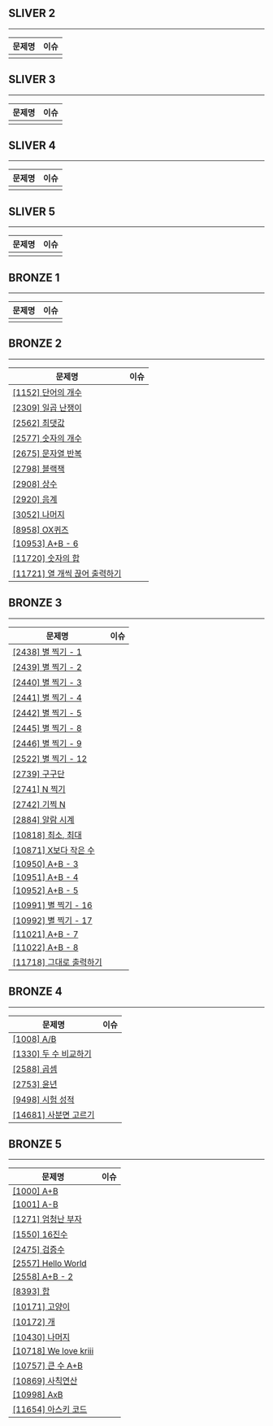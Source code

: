 ## SLIVER 2

---

| 문제명 | 이슈 |
| ------ | ---- |
|        |      |

## SLIVER 3

---

| 문제명 | 이슈 |
| ------ | ---- |
|        |      |

## SLIVER 4

---

| 문제명 | 이슈 |
| ------ | ---- |
|        |      |

## SLIVER 5

---

| 문제명 | 이슈 |
| ------ | ---- |
|        |      |

## BRONZE 1

---

| 문제명 | 이슈 |
| ------ | ---- |
|        |      |

## BRONZE 2

---

| 문제명                                                                                                             | 이슈 |
| ------------------------------------------------------------------------------------------------------------------ | ---- |
| <a href="https://github.com/zlzzlzz2l/algorithm/blob/master/BaekJoon/1152.py"> [1152] 단어의 개수 </a>             |      |
| <a href="https://github.com/zlzzlzz2l/algorithm/blob/master/BaekJoon/2309.py"> [2309] 일곱 난쟁이 </a>             |      |
| <a href="https://github.com/zlzzlzz2l/algorithm/blob/master/BaekJoon/2562.py"> [2562] 최댓값 </a>                  |      |
| <a href="https://github.com/zlzzlzz2l/algorithm/blob/master/BaekJoon/2577.py"> [2577] 숫자의 개수 </a>             |      |
| <a href="https://github.com/zlzzlzz2l/algorithm/blob/master/BaekJoon/2675.py"> [2675] 문자열 반복 </a>             |      |
| <a href="https://github.com/zlzzlzz2l/algorithm/blob/master/BaekJoon/2798.py"> [2798] 블랙잭 </a>                  |      |
| <a href="https://github.com/zlzzlzz2l/algorithm/blob/master/BaekJoon/2908.py"> [2908] 상수 </a>                    |      |
| <a href="https://github.com/zlzzlzz2l/algorithm/blob/master/BaekJoon/2920.py"> [2920] 음계 </a>                    |      |
| <a href="https://github.com/zlzzlzz2l/algorithm/blob/master/BaekJoon/3052.py"> [3052] 나머지 </a>                  |      |
| <a href="https://github.com/zlzzlzz2l/algorithm/blob/master/BaekJoon/8958.py"> [8958] OX퀴즈 </a>                  |      |
| <a href="https://github.com/zlzzlzz2l/algorithm/blob/master/BaekJoon/10953.py"> [10953] A+B - 6 </a>               |      |
| <a href="https://github.com/zlzzlzz2l/algorithm/blob/master/BaekJoon/11720.py"> [11720] 숫자의 합 </a>             |      |
| <a href="https://github.com/zlzzlzz2l/algorithm/blob/master/BaekJoon/11721.py"> [11721] 열 개씩 끊어 출력하기 </a> |      |

## BRONZE 3

---

| 문제명                                                                                                       | 이슈 |
| ------------------------------------------------------------------------------------------------------------ | ---- |
| <a href="https://github.com/zlzzlzz2l/algorithm/blob/master/BaekJoon/2438.py"> [2438] 별 찍기 - 1 </a>       |      |
| <a href="https://github.com/zlzzlzz2l/algorithm/blob/master/BaekJoon/2439.py"> [2439] 별 찍기 - 2 </a>       |      |
| <a href="https://github.com/zlzzlzz2l/algorithm/blob/master/BaekJoon/2440.py"> [2440] 별 찍기 - 3 </a>       |      |
| <a href="https://github.com/zlzzlzz2l/algorithm/blob/master/BaekJoon/2441.py"> [2441] 별 찍기 - 4 </a>       |      |
| <a href="https://github.com/zlzzlzz2l/algorithm/blob/master/BaekJoon/2442.py"> [2442] 별 찍기 - 5 </a>       |      |
| <a href="https://github.com/zlzzlzz2l/algorithm/blob/master/BaekJoon/2445.py"> [2445] 별 찍기 - 8 </a>       |      |
| <a href="https://github.com/zlzzlzz2l/algorithm/blob/master/BaekJoon/2446.py"> [2446] 별 찍기 - 9 </a>       |      |
| <a href="https://github.com/zlzzlzz2l/algorithm/blob/master/BaekJoon/2522.py"> [2522] 별 찍기 - 12 </a>      |      |
| <a href="https://github.com/zlzzlzz2l/algorithm/blob/master/BaekJoon/2739.py"> [2739] 구구단 </a>            |      |
| <a href="https://github.com/zlzzlzz2l/algorithm/blob/master/BaekJoon/2741.py"> [2741] N 찍기 </a>            |      |
| <a href="https://github.com/zlzzlzz2l/algorithm/blob/master/BaekJoon/2742.py"> [2742] 기찍 N </a>            |      |
| <a href="https://github.com/zlzzlzz2l/algorithm/blob/master/BaekJoon/2884.py"> [2884] 알람 시계 </a>         |      |
| <a href="https://github.com/zlzzlzz2l/algorithm/blob/master/BaekJoon/10818.py"> [10818] 최소, 최대 </a>      |      |
| <a href="https://github.com/zlzzlzz2l/algorithm/blob/master/BaekJoon/10871.py"> [10871] X보다 작은 수 </a>   |      |
| <a href="https://github.com/zlzzlzz2l/algorithm/blob/master/BaekJoon/10950.py"> [10950] A+B - 3 </a>         |      |
| <a href="https://github.com/zlzzlzz2l/algorithm/blob/master/BaekJoon/10951.py"> [10951] A+B - 4 </a>         |      |
| <a href="https://github.com/zlzzlzz2l/algorithm/blob/master/BaekJoon/10952.py"> [10952] A+B - 5 </a>         |      |
| <a href="https://github.com/zlzzlzz2l/algorithm/blob/master/BaekJoon/10991.py"> [10991] 별 찍기 - 16 </a>    |      |
| <a href="https://github.com/zlzzlzz2l/algorithm/blob/master/BaekJoon/10992.py"> [10992] 별 찍기 - 17 </a>    |      |
| <a href="https://github.com/zlzzlzz2l/algorithm/blob/master/BaekJoon/11021.py"> [11021] A+B - 7 </a>         |      |
| <a href="https://github.com/zlzzlzz2l/algorithm/blob/master/BaekJoon/11022.py"> [11022] A+B - 8 </a>         |      |
| <a href="https://github.com/zlzzlzz2l/algorithm/blob/master/BaekJoon/11718.py"> [11718] 그대로 출력하기 </a> |      |

## BRONZE 4

---

| 문제명                                                                                                     | 이슈 |
| ---------------------------------------------------------------------------------------------------------- | ---- |
| <a href="https://github.com/zlzzlzz2l/algorithm/blob/master/BaekJoon/1008.py"> [1008] A/B </a>             |      |
| <a href="https://github.com/zlzzlzz2l/algorithm/blob/master/BaekJoon/1330.py"> [1330] 두 수 비교하기 </a>  |      |
| <a href="https://github.com/zlzzlzz2l/algorithm/blob/master/BaekJoon/2588.py"> [2588] 곱셈 </a>            |      |
| <a href="https://github.com/zlzzlzz2l/algorithm/blob/master/BaekJoon/2753.py"> [2753] 윤년 </a>            |      |
| <a href="https://github.com/zlzzlzz2l/algorithm/blob/master/BaekJoon/9488.py"> [9498] 시험 성적 </a>       |      |
| <a href="https://github.com/zlzzlzz2l/algorithm/blob/master/BaekJoon/14681.py"> [14681] 사분면 고르기 </a> |      |

## BRONZE 5

---

| 문제명                                                                                                     | 이슈 |
| ---------------------------------------------------------------------------------------------------------- | ---- |
| <a href="https://github.com/zlzzlzz2l/algorithm/blob/master/BaekJoon/1000.py">[1000] A+B </a>              |      |
| <a href="https://github.com/zlzzlzz2l/algorithm/blob/master/BaekJoon/1001.py"> [1001] A-B </a>             |      |
| <a href="https://github.com/zlzzlzz2l/algorithm/blob/master/BaekJoon/1271.py"> [1271] 엄청난 부자 </a>     |      |
| <a href="https://github.com/zlzzlzz2l/algorithm/blob/master/BaekJoon/1550.py"> [1550] 16진수 </a>          |      |
| <a href="https://github.com/zlzzlzz2l/algorithm/blob/master/BaekJoon/2475.py"> [2475] 검증수 </a>          |      |
| <a href="https://github.com/zlzzlzz2l/algorithm/blob/master/BaekJoon/2557.py"> [2557] Hello World </a>     |      |
| <a href="https://github.com/zlzzlzz2l/algorithm/blob/master/BaekJoon/2558.py"> [2558] A+B - 2 </a>         |      |
| <a href="https://github.com/zlzzlzz2l/algorithm/blob/master/BaekJoon/8393.py"> [8393] 합 </a>              |      |
| <a href="https://github.com/zlzzlzz2l/algorithm/blob/master/BaekJoon/10171.py"> [10171] 고양이 </a>        |      |
| <a href="https://github.com/zlzzlzz2l/algorithm/blob/master/BaekJoon/10172.py"> [10172] 개 </a>            |      |
| <a href="https://github.com/zlzzlzz2l/algorithm/blob/master/BaekJoon/10430.py"> [10430] 나머지 </a>        |      |
| <a href="https://github.com/zlzzlzz2l/algorithm/blob/master/BaekJoon/10718.py"> [10718] We love kriii </a> |      |
| <a href="https://github.com/zlzzlzz2l/algorithm/blob/master/BaekJoon/10757.py"> [10757] 큰 수 A+B </a>     |      |
| <a href="https://github.com/zlzzlzz2l/algorithm/blob/master/BaekJoon/10869.py"> [10869] 사칙연산 </a>      |      |
| <a href="https://github.com/zlzzlzz2l/algorithm/blob/master/BaekJoon/10998.py"> [10998] AxB </a>           |      |
| <a href="https://github.com/zlzzlzz2l/algorithm/blob/master/BaekJoon/11654.py"> [11654] 아스키 코드 </a>   |      |
